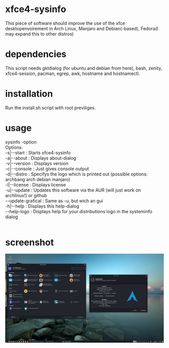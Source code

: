 # xfce4-sysinfo

This piece of software should improve the use of the xfce desktopenvoirement in Arch Linux, Manjaro and Debian(-based), Fedora(I may expand this to other distros)

# dependencies

This script needs gktdialog (for ubuntu and debian from <link src=https://github.com/lxgr-linux/gtkdialog-compiled>here</link>), bash, zenity, xfce4-session, pacman, egrep, awk, hostname and hostnamectl.


# installation

Run the install.sh script with root previliges.

# usage

sysinfo -option <br>
Options:<br>
      -s|--start        : Starts xfce4-sysinfo<br>
      -a|--about        : Displays about-dialog<br>
      -v|--version      : Displays version<br>
      -c|--console      : Just gives console output<br>
      -d|--distro       : Specifys the logo which is printed out (possible options: archbang arch debian manjaro)<br>
      -l|--license      : Displays license<br>
      -u|--update       : Updates this software via the AUR (will just work on archlinux!) or github<br>
      --update-grafical : Same as -u, but wich an gui<br>
      -h|--help         : Displays this help-dialog<br>
      --help-logo       : Displays help for your distributions logo in the systeminfo dialog<br>
<br>

 # screenshot

<img src=https://github.com/lxgr-linux/xfce4-sysinfo/blob/master/xfce4-sysinfo.png>
